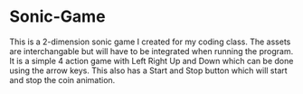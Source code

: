 # Sonic-Game
This is a 2-dimension sonic game I created for my coding class. The assets are interchangable but will have to be integrated when running the program. It is a simple 4 action game with Left Right Up and Down which can be done using the arrow keys. This also has a Start and Stop button which will start and stop the coin animation. 
